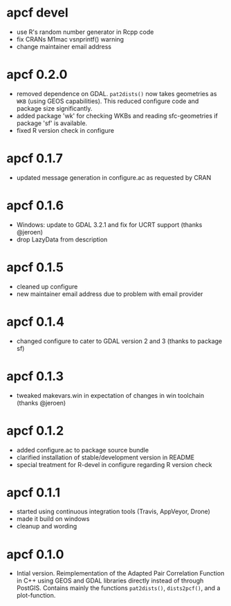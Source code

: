 # apcf devel
* use R's random number generator in Rcpp code
* fix CRANs M1mac vsnprintf() warning
* change maintainer email address

# apcf 0.2.0
* removed dependence on GDAL. `pat2dists()` now takes geometries as `WKB` (using GEOS capabilities). This reduced configure code and package size significantly.
* added package 'wk' for checking WKBs and reading sfc-geometries if package 'sf' is available.
* fixed R version check in configure

# apcf 0.1.7
* updated message generation in configure.ac as requested by CRAN

# apcf 0.1.6
* Windows: update to GDAL 3.2.1 and fix for UCRT support  (thanks @jeroen)
* drop LazyData from description

# apcf 0.1.5
* cleaned up configure
* new maintainer email address due to problem with email provider

# apcf 0.1.4
* changed configure to cater to GDAL version 2 and 3 (thanks to package sf)

# apcf 0.1.3
* tweaked makevars.win in expectation of changes in win toolchain (thanks @jeroen)

# apcf 0.1.2
* added configure.ac to package source bundle
* clarified installation of stable/development version in README
* special treatment for R-devel in configure regarding R version check

# apcf 0.1.1
* started using continuous integration tools (Travis, AppVeyor, Drone)
* made it build on windows
* cleanup and wording

# apcf 0.1.0
* Intial version. Reimplementation of the Adapted Pair Correlation Function
  in C++ using GEOS and GDAL libraries directly instead of through PostGIS.
  Contains mainly the functions `pat2dists()`, `dists2pcf()`, and 
  a plot-function.
